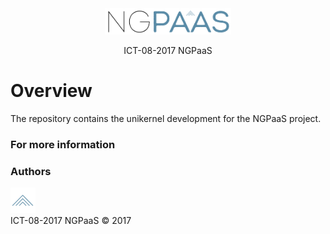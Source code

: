 <div align="center">
        <img width="40%" src="administrativia/images/ngpaas-100.jpg" alt="NGPaaS" title="NGPaaS"></img>
</div>
<p align="center">
ICT-08-2017 NGPaaS
</p>

# Overview
The repository contains the unikernel development for the NGPaaS project.


### For more information

### Authors
<div align="left">
        <img width="8%" src="administrativia/images/ngpaas-100-S.jpg" alt="NGPaaS" title="NGPaaS"></img> 
</div>
ICT-08-2017 NGPaaS © 2017
